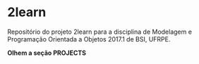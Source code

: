 # 2learn
Repositório do projeto 2learn para a disciplina de Modelagem e Programação Orientada a Objetos 2017.1 de BSI, UFRPE.

<b>Olhem a seção PROJECTS</b>
